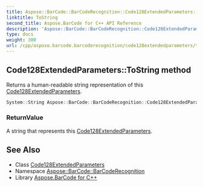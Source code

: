 ```yaml
---
title: Aspose::BarCode::BarCodeRecognition::Code128ExtendedParameters::ToString method
linktitle: ToString
second_title: Aspose.BarCode for C++ API Reference
description: 'Aspose::BarCode::BarCodeRecognition::Code128ExtendedParameters::ToString method. Returns a human-readable string representation of this Code128ExtendedParameters in C++.'
type: docs
weight: 300
url: /cpp/aspose.barcode.barcoderecognition/code128extendedparameters/tostring/
---
```

## Code128ExtendedParameters::ToString method


Returns a human-readable string representation of this [Code128ExtendedParameters](../).

```cpp
System::String Aspose::BarCode::BarCodeRecognition::Code128ExtendedParameters::ToString() const override
```


### ReturnValue

A string that represents this [Code128ExtendedParameters](../).

## See Also

* Class [Code128ExtendedParameters](../)
* Namespace [Aspose::BarCode::BarCodeRecognition](../../)
* Library [Aspose.BarCode for C++](../../../)
